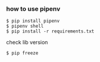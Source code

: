 ### how to use pipenv

```
$ pip install pipenv
$ pipenv shell
$ pip install -r requirements.txt
```

check lib version
```
$ pip freeze
```
